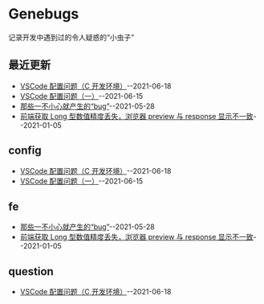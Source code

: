 # Genebugs
记录开发中遇到过的令人疑惑的“小虫子”
## 最近更新
- [VSCode 配置问题（C 开发环境）](https://github.com/JINJITING/Genebugs/issues/4)--2021-06-18
- [VSCode 配置问题（一）](https://github.com/JINJITING/Genebugs/issues/3)--2021-06-15
- [那些一不小心就产生的“bug”](https://github.com/JINJITING/Genebugs/issues/2)--2021-05-28
- [前端获取 Long 型数值精度丢失，浏览器 preview 与 response 显示不一致](https://github.com/JINJITING/Genebugs/issues/1)--2021-01-05
## config
- [VSCode 配置问题（C 开发环境）](https://github.com/JINJITING/Genebugs/issues/4)--2021-06-18
- [VSCode 配置问题（一）](https://github.com/JINJITING/Genebugs/issues/3)--2021-06-15
## fe
- [那些一不小心就产生的“bug”](https://github.com/JINJITING/Genebugs/issues/2)--2021-05-28
- [前端获取 Long 型数值精度丢失，浏览器 preview 与 response 显示不一致](https://github.com/JINJITING/Genebugs/issues/1)--2021-01-05
## question
- [VSCode 配置问题（C 开发环境）](https://github.com/JINJITING/Genebugs/issues/4)--2021-06-18
